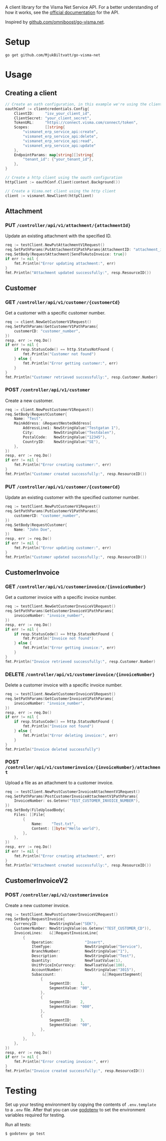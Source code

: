 A client library for the Visma Net Service API. For a better understanding of how it works, see the [official documentation](https://integration.visma.net/API-index/) for the API.

Inspired by [github.com/omniboost/go-visma.net](https://github.com/omniboost/go-visma.net).

# Setup
```
go get github.com/MjukBiltvatt/go-visma-net
```

# Usage

## Creating a client

```go
// Create an oath configuration, in this example we're using the client credentials flow
oauthConf := clientcredentials.Config{
	ClientID:     "isv_your_client_id",
	ClientSecret: "your_client_secret",
	TokenURL:     "https://connect.visma.com/connect/token",
	Scopes:       []string{
		"vismanet_erp_service_api:create",
		"vismanet_erp_service_api:delete",
		"vismanet_erp_service_api:read",
		"vismanet_erp_service_api:update"
	},
	EndpointParams: map[string][]string{
		"tenant_id": {"your_tenant_id"},
	},
}

// Create a http client using the oauth configuration
httpClient := oauthConf.Client(context.Background())

// Create a Visma.net client using the http client
client := vismanet.NewClient(httpClient)
```

## Attachment

### PUT `/controller/api/v1/attachment/{attachmentId}`

Update an existing attachment with the specified ID.

```go
req := testClient.NewPutAttachmentV1Request()
req.SetPathParams(PutAttachmentV1PathParams{AttachmentID: "attachment_id"})
req.SetBody(RequestAttachment{SendToAutoInvoice: true})
if err != nil {
	fmt.Println("Error updating attachment:", err)
}
fmt.Println("Attachment updated successfully:", resp.ResourceID())
```

## Customer

### GET `/controller/api/v1/customer/{customerCd}`

Get a customer with a specific customer number.

```go
req := client.NewGetCustomerV1Request()
req.SetPathParams(GetCustomerV1PathParams{
	customerCD: "customer_number",
})
resp, err := req.Do()
if err != nil {
	if resp.StatusCode() == http.StatusNotFound {
		fmt.Println("Customer not found")
	} else {
		fmt.Println("Error getting customer:", err)
	}
}
fmt.Println("Customer retrieved successfully:", resp.Customer.Number)
```

### POST `/controller/api/v1/customer`

Create a new customer.

```go
req := client.NewPostCustomerV1Request()
req.SetBody(RequestCustomer{
	Name: "Test",
	MainAddress: &RequestNestedAddress{
		AddressLine1: NewStringValue("Testgatan 1"),
		City:         NewStringValue("Testdalen"),
		PostalCode:   NewStringValue("12345"),
		CountryID:    NewStringValue("SE"),
	},
})
resp, err := req.Do()
if err != nil {
	fmt.Println("Error creating customer:", err)
}
fmt.Println("Customer created successfully:", resp.ResourceID())
```

### PUT `/controller/api/v1/customer/{customerCd}`

Update an existing customer with the specified customer number.

```go
req := testClient.NewPutCustomerV1Request()
req.SetPathParams(PutCustomerV1PathParams{
	customerCD: "customer_number",
})
req.SetBody(RequestCustomer{
	Name: "John Doe",
})
resp, err := req.Do()
if err != nil {
	fmt.Println("Error updating customer:", err)
}
fmt.Println("Customer updated successfully:", resp.ResourceID())
```

## CustomerInvoice

### GET `/controller/api/v1/customerinvoice/{invoiceNumber}`

Get a customer invoice with a specific invoice number.

```go
req := testClient.NewGetCustomerInvoiceV1Request()
req.SetPathParams(GetCustomerInvoiceV1PathParams{
	invoiceNumber: "invoice_number",
})
resp, err := req.Do()
if err != nil {
	if resp.StatusCode() == http.StatusNotFound {
		fmt.Println("Invoice not found")
	} else {
		fmt.Println("Error getting invoice:", err)
	}
}
fmt.Println("Invoice retrieved successfully:", resp.Customer.Number)
```

### DELETE `/controller/api/v1/customerinvoice/{invoiceNumber}`

Delete a customer invoice with a specific invoice number.

```go
req := testClient.NewGetCustomerInvoiceV1Request()
req.SetPathParams(GetCustomerInvoiceV1PathParams{
	invoiceNumber: "invoice_number",
})
resp, err := req.Do()
if err != nil {
	if resp.StatusCode() == http.StatusNotFound {
		fmt.Println("Invoice not found")
	} else {
		fmt.Println("Error deleting invoice:", err)
	}
}
fmt.Println("Invoice deleted successfully")
```

### POST `/controller/api/v1/customerinvoice/{invoiceNumber}/attachment`

Upload a file as an attachment to a customer invoice.

```go
req := testClient.NewPostCustomerInvoiceAttachmentV1Request()
req.SetPathParams(PostCustomerInvoiceAttachmentV1PathParams{
	InvoiceNumber: os.Getenv("TEST_CUSTOMER_INVOICE_NUMBER"),
})
req.SetBody(FileUploadBody{
	Files: []File{
		{
			Name:    "Test.txt",
			Content: []byte("Hello world"),
		},
	},
})
resp, err := req.Do()
if err != nil {
	fmt.Println("Error creating attachment:", err)
}
fmt.Println("Attachment created successfully:", resp.ResourceID())
```

## CustomerInvoiceV2

### POST `/controller/api/v2/customerinvoice`

Create a new customer invoice.

```go
req := testClient.NewPostCustomerInvoiceV2Request()
req.SetBody(RequestInvoice{
	CurrencyID:     NewStringValue("SEK"),
	CustomerNumber: NewStringValue(os.Getenv("TEST_CUSTOMER_CD")),
	InvoiceLines: 	&[]RequestInvoiceLine{
		{
			Operation:           	"Insert",
			ItemType:            	NewStringValue("Service"),
			BranchNumber:        	NewStringValue("1"),
			Description:         	NewStringValue("Test"),
			Quantity:            	NewFloatValue(1),
			UnitPriceInCurrency: 	NewFloatValue(100),
			AccountNumber:       	NewStringValue("3015"),
			Subaccount: 					&[]RequestSegment{
				{
					SegmentID:    1,
					SegmentValue: "00",
				},
				{
					SegmentID:    2,
					SegmentValue: "000",
				},
				{
					SegmentID:    3,
					SegmentValue: "00",
				},
			},
		},
	},
})
resp, err := req.Do()
if err != nil {
	fmt.Println("Error creating invoice:", err)
}
fmt.Println("Invoice created successfully:", resp.ResourceID())
```

# Testing

Set up your testing environment by copying the contents of `.env.template` to a `.env` file. After that you can use [godotenv](https://github.com/joho/godotenv) to set the environment variables required for testing.

Run all tests:
```
$ godotenv go test
```